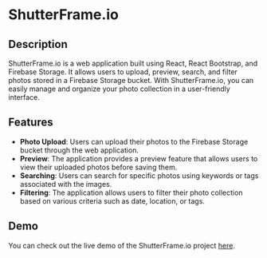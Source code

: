 # ShutterFrame.io



## Description

ShutterFrame.io is a web application built using React, React Bootstrap, and Firebase Storage. It allows users to upload, preview, search, and filter photos stored in a Firebase Storage bucket. With ShutterFrame.io, you can easily manage and organize your photo collection in a user-friendly interface.

## Features

- **Photo Upload**: Users can upload their photos to the Firebase Storage bucket through the web application.
- **Preview**: The application provides a preview feature that allows users to view their uploaded photos before saving them.
- **Searching**: Users can search for specific photos using keywords or tags associated with the images.
- **Filtering**: The application allows users to filter their photo collection based on various criteria such as date, location, or tags.

## Demo

You can check out the live demo of the ShutterFrame.io project [here](https://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).

